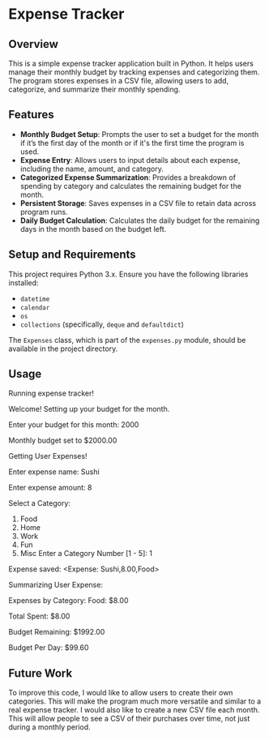 # Expense Tracker

## Overview
This is a simple expense tracker application built in Python. It helps users manage their monthly budget by tracking expenses and categorizing them. The program stores expenses in a CSV file, allowing users to add, categorize, and summarize their monthly spending.

## Features
- **Monthly Budget Setup**: Prompts the user to set a budget for the month if it’s the first day of the month or if it's the first time the program is used.
- **Expense Entry**: Allows users to input details about each expense, including the name, amount, and category.
- **Categorized Expense Summarization**: Provides a breakdown of spending by category and calculates the remaining budget for the month.
- **Persistent Storage**: Saves expenses in a CSV file to retain data across program runs.
- **Daily Budget Calculation**: Calculates the daily budget for the remaining days in the month based on the budget left.

## Setup and Requirements
This project requires Python 3.x. Ensure you have the following libraries installed:
- `datetime`
- `calendar`
- `os`
- `collections` (specifically, `deque` and `defaultdict`)

The `Expenses` class, which is part of the `expenses.py` module, should be available in the project directory.

## Usage

Running expense tracker!

Welcome! Setting up your budget for the month.

Enter your budget for this month: 2000

Monthly budget set to $2000.00

Getting User Expenses!

Enter expense name: Sushi

Enter expense amount: 8

Select a Category: 
  1. Food
  2. Home
  3. Work
  4. Fun
  5. Misc
Enter a Category Number [1 - 5]: 1

Expense saved: <Expense: Sushi,8.00,Food>

Summarizing User Expense:

Expenses by Category:
  Food: $8.00
  
Total Spent: $8.00

Budget Remaining: $1992.00

Budget Per Day:  $99.60

## Future Work
To improve this code, I would like to allow users to create their own categories. This will make the program much more versatile and similar to a real expense tracker. I would also like to create a new CSV file each month. This will allow people to see a CSV of their purchases over time, not just during a monthly period. 

